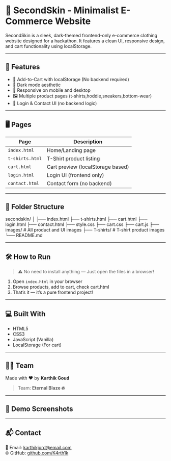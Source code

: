 # 👕 SecondSkin - Minimalist E-Commerce Website

SecondSkin is a sleek, dark-themed frontend-only e-commerce clothing website designed for a hackathon. It features a clean UI, responsive design, and cart functionality using localStorage.

---

## 🚀 Features

- 🛒 Add-to-Cart with localStorage (No backend required)
- 🎨 Dark mode aesthetic
- 📱 Responsive on mobile and desktop
- 🖼️ Multiple product pages (t-shirts,hoddie,sneakers,bottom-wear)
- 🔐 Login & Contact UI (no backend logic)

---

## 🖥️ Pages

| Page           | Description                         |
|----------------|-------------------------------------|
| `index.html`   | Home/Landing page                   |
| `t-shirts.html`| T-Shirt product listing             |
| `cart.html`    | Cart preview (localStorage based)   |
| `login.html`   | Login UI (frontend only)            |
| `contact.html` | Contact form (no backend)           |

---

## 📁 Folder Structure

secondskin/
│
├── index.html
├── t-shirts.html
├── cart.html
├── login.html
├── contact.html
├── style.css
├── cart.css
├── cart.js
├── images/ # All product and UI images
├── T-shirts/ # T-shirt product images
└── README.md



---

## 🛠️ How to Run

> ⚠️ No need to install anything — Just open the files in a browser!

1. Open `index.html` in your browser
2. Browse products, add to cart, check cart.html
3. That’s it — it’s a pure frontend project!

---

## 💻 Built With

- HTML5  
- CSS3  
- JavaScript (Vanilla)  
- LocalStorage (For cart)

---

## 👨‍💻 Team

Made with ❤️ by **Karthik Goud**  
> Team: **Eternal Blaze 🔥**

---

## 📸 Demo Screenshots


---

## 📬 Contact

📧 Email: karthikjord@email.com  
🌐 GitHub: [github.com/K4rth1k](https://github.com/K4rth1k)

 
